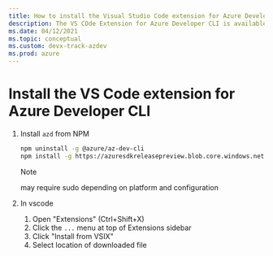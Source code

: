 ```yaml
---
title: How to install the Visual Studio Code extension for Azure Developer CLI
description: The VS COde Extension for Azure Developer CLI is available to install.
ms.date: 04/12/2021
ms.topic: conceptual
ms.custom: devx-track-azdev
ms.prod: azure
---
```


# Install the VS Code extension for Azure Developer CLI

1. Install `azd` from NPM

    ```bash
    npm uninstall -g @azure/az-dev-cli
    npm install -g https://azuresdkreleasepreview.blob.core.windows.net/azd/standalone/latest/azure-az-dev-cli-latest.tgz
    ```
    
    > [!NOTE]
    > may require sudo depending on platform and configuration

2. In vscode
    1. Open "Extensions" (Ctrl+Shift+X)
    2. Click the `...` menu at top of Extensions sidebar
    3. Click "Install from VSIX"
    4. Select location of downloaded file
